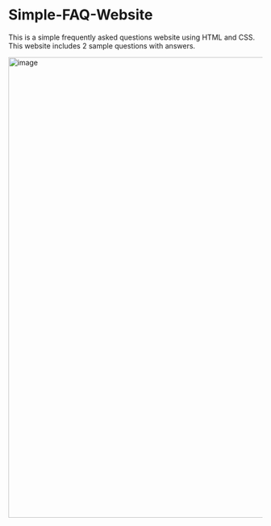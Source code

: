 # Simple-FAQ-Website

This is a simple frequently asked questions website using HTML and CSS. This website includes 2 sample questions with answers.

<img width="1916" height="912" alt="image" src="https://github.com/user-attachments/assets/85e92df9-cd16-4a06-b9ca-70e2618ca580" />


